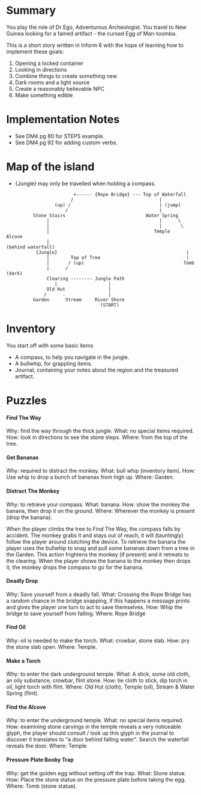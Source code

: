 # Summary

You play the role of Dr Ego, Adventurous Archeologist. You travel to New Guinea looking for a famed artifact - the cursed Egg of Man-toomba.

This is a short story written in Inform 6 with the hope of learning how to implement these goals:

1. Opening a locked container
2. Looking in directions
3. Combine things to create something new
4. Dark rooms and a light source
5. Create a reasonably believable NPC
6. Make something edible

# Implementation Notes

* See DM4 pg 80 for STEPS example.
* See DM4 pg 92 for adding custom verbs.

# Map of the island

* {Jungle} may only be travelled when holding a compass.

```
                         +------ {Rope Bridge} --- Top of Waterfall
                        /                                |
                  (up) /                                 | (jump)
                      /                                  |
          Stone Stairs                              Water Spring
               |                                         |      \       
               |                                         |       \
               |                                       Temple     Alcove
               |                                                  (behind waterfall)
           {Jungle}                                                |
               |        Top of Tree                                |
               |       / (up)                                     Tomb
               |      /                                          (dark)
               Clearing -------- Jungle Path
                  |                   |
               Old Hut                |
              /      .                |
          Garden      Stream     River Shore
		                           (START)

```

# Inventory

You start off with some basic items

* A compass, to help you navigate in the jungle.
* A bullwhip, for grappling items.
* Journal, containing your notes about the region and the treasured artifact.

# Puzzles

#### Find The Way
Why: find the way through the thick jungle.
What: no special items required.
How: look in directions to see the stone steps.
Where: from the top of the tree.

#### Get Bananas
Why: required to distract the monkey.
What: bull whip (inventory item).
How: Use whip to drop a bunch of bananas from high up.
Where: Garden.

#### Distract The Monkey
Why: to retrieve your compass.
What: banana.
How: show the monkey the banana, then drop it on the ground.
Where: Wherever the monkey is present (drop the banana).

When the player climbs the tree to Find The Way, the compass falls by accident.
The monkey grabs it and stays out of reach, it will (tauntingly) follow
the player around clutching the device. To retrieve the banana the player uses
the bullwhip to snag and pull some bananas down from a tree in the Garden.
This action frightens the monkey (if present) and it retreats to the clearing.
When the player shows the banana to the monkey then drops it, the monkey
drops the compass to go for the banana.

#### Deadly Drop
Why: Save yourself from a deadly fall.
What: Crossing the Rope Bridge has a random chance in the bridge
		snapping, if this happens a message prints and
		gives the player one turn to act to save themselves.
How: Whip the bridge to save yourself from falling.
Where: Rope Bridge

#### Find Oil
Why: oil is needed to make the torch.
What: crowbar, stone slab.
How: pry the stone slab open.
Where: Temple.

#### Make a Torch
Why: to enter the dark underground temple.
What: A stick, some old cloth, an oily substance, crowbar, flint stone.
How: tie cloth to stick, dip torch in oil, light torch with flint.
Where: Old Hut (cloth), Temple (oil), Stream & Water Spring (flint).

#### Find the Alcove
Why: to enter the underground temple.
What: no special items required.
How: examining stone carvings in the temple reveals a very noticeable
	glyph, the player should consult / look up this glyph in the
	journal to discover it translates
	to "a door behind falling water". Search the waterfall
	reveals the door.
Where: Temple

#### Pressure Plate Booby Trap
Why: get the golden egg without setting off the trap.
What: Stone statue.
How: Place the stone statue on the pressure plate before taking the egg.
Where: Tomb (stone statue).
